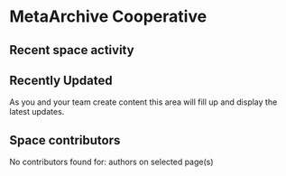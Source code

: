 MetaArchive Cooperative
=======================





  








Recent space activity
---------------------


Recently Updated
----------------


As you and your team create content this area will fill up and display the latest updates.









Space contributors
------------------

No contributors found for: authors on selected page(s)







  





